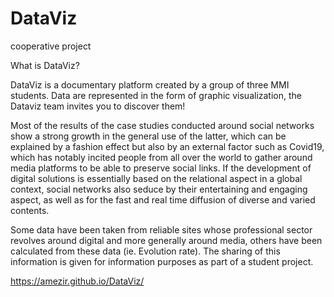 # DataViz
 cooperative project

What is DataViz?

DataViz is a documentary platform created by a group of three MMI students.
Data are represented in the form of graphic visualization, the Dataviz team invites you to discover them!

Most of the results of the case studies conducted around social networks show a strong growth in the general use of the latter, which can be explained by a fashion effect but also by an external factor such as Covid19, which has notably incited people from all over the world to gather around media platforms to be able to preserve social links. If the development of digital solutions is essentially based on the relational aspect in a global context, social networks also seduce by their entertaining and engaging aspect, as well as for the fast and real time diffusion of diverse and varied contents.

Some data have been taken from reliable sites whose professional sector revolves around digital and more generally around media, others have been calculated from these data (ie. Evolution rate). The sharing of this information is given for information purposes as part of a student project.

https://amezir.github.io/DataViz/
